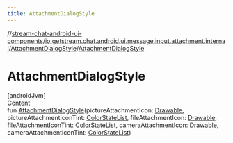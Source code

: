 ```yaml
---
title: AttachmentDialogStyle
---
```

//[stream-chat-android-ui-components](../../../index.md)/[io.getstream.chat.android.ui.message.input.attachment.internal](../index.md)/[AttachmentDialogStyle](index.md)/[AttachmentDialogStyle](AttachmentDialogStyle.md)



# AttachmentDialogStyle  
[androidJvm]  
Content  
fun [AttachmentDialogStyle](AttachmentDialogStyle.md)(pictureAttachmentIcon: [Drawable](https://developer.android.com/reference/kotlin/android/graphics/drawable/Drawable.html), pictureAttachmentIconTint: [ColorStateList](https://developer.android.com/reference/kotlin/android/content/res/ColorStateList.html), fileAttachmentIcon: [Drawable](https://developer.android.com/reference/kotlin/android/graphics/drawable/Drawable.html), fileAttachmentIconTint: [ColorStateList](https://developer.android.com/reference/kotlin/android/content/res/ColorStateList.html), cameraAttachmentIcon: [Drawable](https://developer.android.com/reference/kotlin/android/graphics/drawable/Drawable.html), cameraAttachmentIconTint: [ColorStateList](https://developer.android.com/reference/kotlin/android/content/res/ColorStateList.html))  



